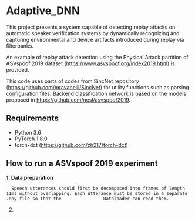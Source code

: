 # Adaptive_DNN

This project presents a system capable of detecting replay attacks on automatic speaker verification systems by dynamically recognizing and capturing environmental and device artifacts introduced during replay via filterbanks.

An example of replay attack detection using the Physical Attack partition of ASVspoof 2019 dataset (https://www.asvspoof.org/index2019.html) is provided. 

This code uses parts of codes from SincNet repository (https://github.com/mravanelli/SincNet) for utility functions such as parsing configuration files. 
Backend classification network is based on the models proposed in https://github.com/nesl/asvspoof2019.

## Requirements

* Python 3.6
* PyTorch 1.8.0
* torch-dct (https://github.com/zh217/torch-dct)

## How to run a ASVspoof 2019 experiment

**1. Data preparation**
      
      Speech utterances should first be decomposed into frames of length 11ms without overlapping. Each utterance must be stored in a separate .npy file so that the                Dataloader can read them.   
2. 

